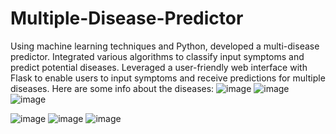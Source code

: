 # Multiple-Disease-Predictor
Using machine learning techniques and Python, developed a multi-disease predictor. Integrated various algorithms to classify input symptoms and predict potential diseases. Leveraged a user-friendly web interface with Flask to enable users to input symptoms and receive predictions for multiple diseases.
Here are some info about the diseases:
![image](https://github.com/RanveerRathour/Multiple-Disease-Predictor/assets/109944269/e48a147f-4f19-4665-a530-67895555e231)
![image](https://github.com/RanveerRathour/Multiple-Disease-Predictor/assets/109944269/000526f4-9558-4522-9918-7d940d8d3dd7)
![image](https://github.com/RanveerRathour/Multiple-Disease-Predictor/assets/109944269/093166cd-484a-4956-8431-97c95545ebe1)

![image](https://github.com/RanveerRathour/Multiple-Disease-Predictor/assets/109944269/7479dd0d-2060-4cb9-a868-f505c9faaa63)
![image](https://github.com/RanveerRathour/Multiple-Disease-Predictor/assets/109944269/24e9214b-6ab0-4451-8abc-087cf5e59b9c)
![image](https://github.com/RanveerRathour/Multiple-Disease-Predictor/assets/109944269/9a5dcfc2-304f-444d-acf7-4527a9fee0d3)

